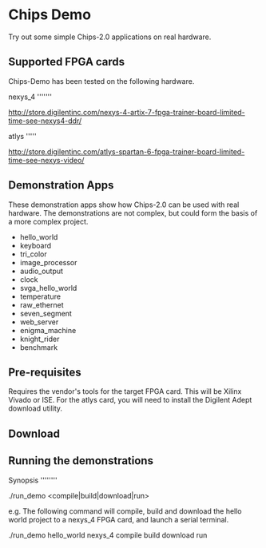 Chips Demo
==========

Try out some simple Chips-2.0 applications on real hardware.

Supported FPGA cards
--------------------

Chips-Demo has been tested on the following hardware.

nexys_4
'''''''

http://store.digilentinc.com/nexys-4-artix-7-fpga-trainer-board-limited-time-see-nexys4-ddr/


atlys
'''''

http://store.digilentinc.com/atlys-spartan-6-fpga-trainer-board-limited-time-see-nexys-video/


Demonstration Apps
------------------

These demonstration apps show how Chips-2.0 can be used with real hardware. The
demonstrations are not complex, but could form the basis of a more complex
project.

+ hello_world
+ keyboard
+ tri_color
+ image_processor
+ audio_output
+ clock
+ svga_hello_world
+ temperature
+ raw_ethernet
+ seven_segment
+ web_server
+ enigma_machine
+ knight_rider
+ benchmark

Pre-requisites
--------------

Requires the vendor's tools for the target FPGA card. This will be Xilinx
Vivado or ISE. For the atlys card, you will need to install the Digilent Adept
download utility.

Download
--------

Running the demonstrations
--------------------------

Synopsis
''''''''

./run_demo <application> <bsp> <compile|build|download|run>

e.g. The following command will compile, build and download the hello world project to a nexys_4 FPGA card, and launch a serial terminal.

./run_demo hello_world nexys_4 compile build download run


